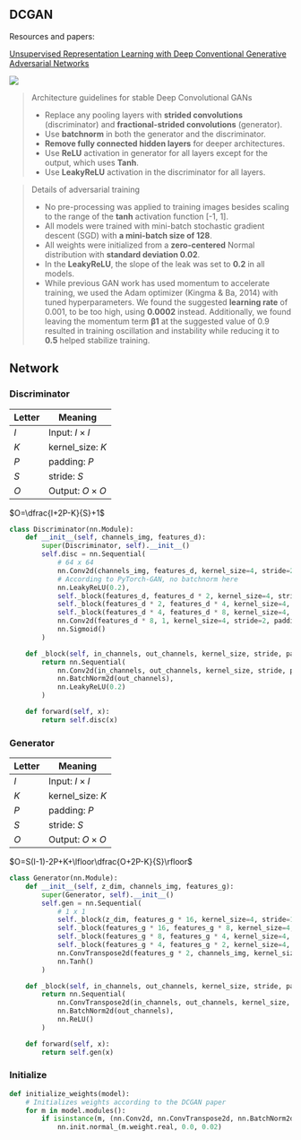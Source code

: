 ## DCGAN

Resources and papers:

[Unsupervised Representation Learning with Deep Conventional Generative Adversarial Networks](https://arxiv.org/abs/1511.06434)

![](https://production-media.paperswithcode.com/methods/Screen_Shot_2020-07-01_at_11.27.51_PM_IoGbo1i.png)

> Architecture guidelines for stable Deep Convolutional GANs
>
> * Replace any pooling layers with **strided convolutions** (discriminator) and **fractional-strided convolutions** (generator).
> * Use **batchnorm** in both the generator and the discriminator.
> * **Remove fully connected hidden layers** for deeper architectures.
> * Use **ReLU** activation in generator for all layers except for the output, which uses **Tanh**.
> * Use **LeakyReLU** activation in the discriminator for all layers.

> Details of adversarial training
>
> * No pre-processing was applied to training images besides scaling to the range of the **tanh** activation function [-1, 1].
> * All models were trained with mini-batch stochastic gradient descent (SGD) with **a mini-batch size of 128**.
> * All weights were initialized from a **zero-centered** Normal distribution with **standard deviation 0.02**.
> * In the **LeakyReLU**, the slope of the leak was set to **0.2** in all models.
> * While previous GAN work has used momentum to accelerate training, we used the Adam optimizer (Kingma & Ba, 2014) with tuned hyperparameters. We found the suggested **learning rate** of 0.001, to be too high, using **0.0002** instead. Additionally, we found leaving the momentum term **β1** at the suggested value of 0.9 resulted in training oscillation and instability while reducing it to **0.5** helped stabilize training.

## Network

### Discriminator

| Letter | Meaning             |
| ------ | ------------------- |
| $I$    | Input: $I\times I$  |
| $K$    | kernel_size: $K$    |
| $P$    | padding: $P$        |
| $S$    | stride: $S$         |
| $O$    | Output: $O\times O$ |

$O=\dfrac{I+2P-K}{S}+1$

```python
class Discriminator(nn.Module):
    def __init__(self, channels_img, features_d):
        super(Discriminator, self).__init__()
        self.disc = nn.Sequential(
            # 64 x 64
            nn.Conv2d(channels_img, features_d, kernel_size=4, stride=2, padding=1),  # 32 x 32
            # According to PyTorch-GAN, no batchnorm here
            nn.LeakyReLU(0.2),
            self._block(features_d, features_d * 2, kernel_size=4, stride=2, padding=1),  # 16 x 16
            self._block(features_d * 2, features_d * 4, kernel_size=4, stride=2, padding=1),  # 8 x 8
            self._block(features_d * 4, features_d * 8, kernel_size=4, stride=2, padding=1),  # 4 x 4
            nn.Conv2d(features_d * 8, 1, kernel_size=4, stride=2, padding=0),  # 1 x 1
            nn.Sigmoid()
        )

    def _block(self, in_channels, out_channels, kernel_size, stride, padding):
        return nn.Sequential(
            nn.Conv2d(in_channels, out_channels, kernel_size, stride, padding, bias=False),
            nn.BatchNorm2d(out_channels),
            nn.LeakyReLU(0.2)
        )

    def forward(self, x):
        return self.disc(x)
```

### Generator

| Letter | Meaning             |
| ------ | ------------------- |
| $I$    | Input: $I\times I$  |
| $K$    | kernel_size: $K$    |
| $P$    | padding: $P$        |
| $S$    | stride: $S$         |
| $O$    | Output: $O\times O$ |

$O=S(I-1)-2P+K+\lfloor\dfrac{O+2P-K}{S}\rfloor$

```python
class Generator(nn.Module):
    def __init__(self, z_dim, channels_img, features_g):
        super(Generator, self).__init__()
        self.gen = nn.Sequential(
            # 1 x 1
            self._block(z_dim, features_g * 16, kernel_size=4, stride=1, padding=0),  # 4 x 4
            self._block(features_g * 16, features_g * 8, kernel_size=4, stride=2, padding=1),  # 8 x 8
            self._block(features_g * 8, features_g * 4, kernel_size=4, stride=2, padding=1),  # 16 x 16
            self._block(features_g * 4, features_g * 2, kernel_size=4, stride=2, padding=1),  # 32 x 32
            nn.ConvTranspose2d(features_g * 2, channels_img, kernel_size=4, stride=2, padding=1),  # 64 x 64
            nn.Tanh()
        )

    def _block(self, in_channels, out_channels, kernel_size, stride, padding):
        return nn.Sequential(
            nn.ConvTranspose2d(in_channels, out_channels, kernel_size, stride, padding, bias=False,),
            nn.BatchNorm2d(out_channels),
            nn.ReLU()
        )

    def forward(self, x):
        return self.gen(x)
```

### Initialize

```python
def initialize_weights(model):
    # Initializes weights according to the DCGAN paper
    for m in model.modules():
        if isinstance(m, (nn.Conv2d, nn.ConvTranspose2d, nn.BatchNorm2d)):
            nn.init.normal_(m.weight.real, 0.0, 0.02)
```